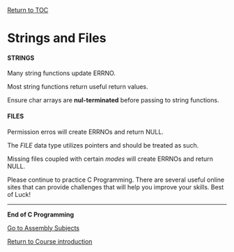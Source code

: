 <a href="https://github.com/CyberTrainingUSAF/05-C-Programming/blob/master/00-Table-of-Contents.md" rel="Return to TOC"> Return to TOC </a>

# Strings and Files


#### STRINGS
Many string functions update ERRNO.

Most string functions return useful return values.

Ensure char arrays are **nul-terminated** before passing to string functions.


#### FILES
Permission erros will create ERRNOs and return NULL.

The *FILE* data type utilizes pointers and should be treated as such.

Missing files coupled with certain *modes* will create ERRNOs and return NULL.

Please continue to practice C Programming.  There are several useful online sites that can provide challenges that will help you improve your skills. Best of Luck!  

---
**End of C Programming**

<a href="https://github.com/CyberTrainingUSAF/06-Debugging-Assembly/blob/master/00-Table-of-Contents.md" rel="Go to Debugging & Assembly Subjects"> Go to Assembly Subjects </a>

<a href="https://github.com/CyberTrainingUSAF/01-Course-Introduction-and-setup/blob/master/README.md" rel="Return to Course Introduction"> Return to Course introduction </a>
